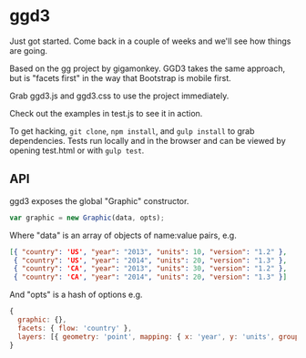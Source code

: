 ggd3
====

Just got started. Come back in a couple of weeks and we'll see how things are going.

Based on the [gg](https://github.com/gigamonkey/gg) project by gigamonkey. GGD3 takes the same approach, but is "facets first" in the way that Bootstrap is mobile first.

Grab ggd3.js and ggd3.css to use the project immediately.

Check out the examples in test.js to see it in action.

To get hacking, `git clone`, `npm install`, and `gulp install` to grab dependencies. Tests run locally and in the browser and can be viewed by opening test.html or with `gulp test`.

API
---

ggd3 exposes the global "Graphic" constructor.

```javascript
var graphic = new Graphic(data, opts);
```

Where "data" is an array of objects of name:value pairs, e.g. 

```json
[{ "country": 'US', "year": "2013", "units": 10, "version": "1.2" }, 
 { "country": 'US', "year": "2014", "units": 20, "version": "1.3" },
 { "country": 'CA', "year": "2013", "units": 30, "version": "1.2" },
 { "country": 'CA', "year": "2014", "units": 20, "version": "1.3" }]
```

And "opts" is a hash of options e.g.
```javascript
{
  graphic: {},
  facets: { flow: 'country' },
  layers: [{ geometry: 'point', mapping: { x: 'year', y: 'units', group: 'version' }],
}
```